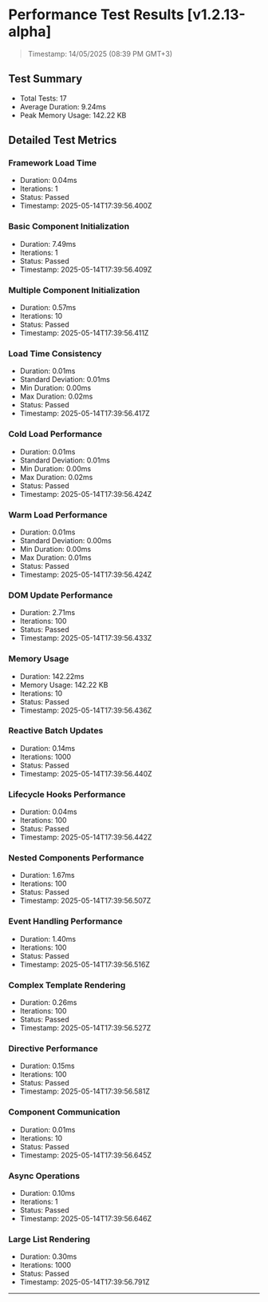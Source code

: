 # Performance Test Results [v1.2.13-alpha]

  > Timestamp: 14/05/2025 (08:39 PM GMT+3)

## Test Summary
- Total Tests: 17
- Average Duration: 9.24ms
- Peak Memory Usage: 142.22 KB

## Detailed Test Metrics

### Framework Load Time
- Duration: 0.04ms
- Iterations: 1
- Status: Passed
- Timestamp: 2025-05-14T17:39:56.400Z

### Basic Component Initialization
- Duration: 7.49ms
- Iterations: 1
- Status: Passed
- Timestamp: 2025-05-14T17:39:56.409Z

### Multiple Component Initialization
- Duration: 0.57ms
- Iterations: 10
- Status: Passed
- Timestamp: 2025-05-14T17:39:56.411Z

### Load Time Consistency
- Duration: 0.01ms
- Standard Deviation: 0.01ms
- Min Duration: 0.00ms
- Max Duration: 0.02ms
- Status: Passed
- Timestamp: 2025-05-14T17:39:56.417Z

### Cold Load Performance
- Duration: 0.01ms
- Standard Deviation: 0.01ms
- Min Duration: 0.00ms
- Max Duration: 0.02ms
- Status: Passed
- Timestamp: 2025-05-14T17:39:56.424Z

### Warm Load Performance
- Duration: 0.01ms
- Standard Deviation: 0.00ms
- Min Duration: 0.00ms
- Max Duration: 0.01ms
- Status: Passed
- Timestamp: 2025-05-14T17:39:56.424Z

### DOM Update Performance
- Duration: 2.71ms
- Iterations: 100
- Status: Passed
- Timestamp: 2025-05-14T17:39:56.433Z

### Memory Usage
- Duration: 142.22ms
- Memory Usage: 142.22 KB
- Iterations: 10
- Status: Passed
- Timestamp: 2025-05-14T17:39:56.436Z

### Reactive Batch Updates
- Duration: 0.14ms
- Iterations: 1000
- Status: Passed
- Timestamp: 2025-05-14T17:39:56.440Z

### Lifecycle Hooks Performance
- Duration: 0.04ms
- Iterations: 100
- Status: Passed
- Timestamp: 2025-05-14T17:39:56.442Z

### Nested Components Performance
- Duration: 1.67ms
- Iterations: 100
- Status: Passed
- Timestamp: 2025-05-14T17:39:56.507Z

### Event Handling Performance
- Duration: 1.40ms
- Iterations: 100
- Status: Passed
- Timestamp: 2025-05-14T17:39:56.516Z

### Complex Template Rendering
- Duration: 0.26ms
- Iterations: 100
- Status: Passed
- Timestamp: 2025-05-14T17:39:56.527Z

### Directive Performance
- Duration: 0.15ms
- Iterations: 100
- Status: Passed
- Timestamp: 2025-05-14T17:39:56.581Z

### Component Communication
- Duration: 0.01ms
- Iterations: 10
- Status: Passed
- Timestamp: 2025-05-14T17:39:56.645Z

### Async Operations
- Duration: 0.10ms
- Iterations: 1
- Status: Passed
- Timestamp: 2025-05-14T17:39:56.646Z

### Large List Rendering
- Duration: 0.30ms
- Iterations: 1000
- Status: Passed
- Timestamp: 2025-05-14T17:39:56.791Z

---
